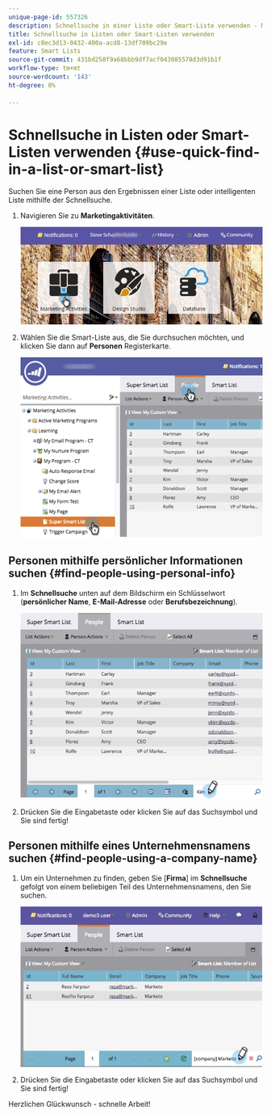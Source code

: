 ```yaml
---
unique-page-id: 557326
description: Schnellsuche in einer Liste oder Smart-Liste verwenden - Marketo-Dokumente - Produktdokumentation
title: Schnellsuche in Listen oder Smart-Listen verwenden
exl-id: c8ec3d13-0432-400a-acd8-13df709bc29e
feature: Smart Lists
source-git-commit: 431bd258f9a68bbb9df7acf043085578d3d91b1f
workflow-type: tm+mt
source-wordcount: '143'
ht-degree: 0%

---
```


# Schnellsuche in Listen oder Smart-Listen verwenden {#use-quick-find-in-a-list-or-smart-list}

Suchen Sie eine Person aus den Ergebnissen einer Liste oder intelligenten Liste mithilfe der Schnellsuche.

1. Navigieren Sie zu **Marketingaktivitäten**.

   ![](assets/login-marketing-activities.png)

1. Wählen Sie die Smart-Liste aus, die Sie durchsuchen möchten, und klicken Sie dann auf **Personen** Registerkarte.

   ![](assets/smartlistpeople.png)

## Personen mithilfe persönlicher Informationen suchen {#find-people-using-personal-info}

1. Im **Schnellsuche** unten auf dem Bildschirm ein Schlüsselwort (**persönlicher Name**, **E-Mail-Adresse** oder **Berufsbezeichnung**).

   ![](assets/searchpeople.png)

1. Drücken Sie die Eingabetaste oder klicken Sie auf das Suchsymbol und Sie sind fertig!

## Personen mithilfe eines Unternehmensnamens suchen {#find-people-using-a-company-name}

1. Um ein Unternehmen zu finden, geben Sie [**Firma**] im **Schnellsuche** gefolgt von einem beliebigen Teil des Unternehmensnamens, den Sie suchen.

   ![](assets/supersmartlistsearch.jpg)

1. Drücken Sie die Eingabetaste oder klicken Sie auf das Suchsymbol und Sie sind fertig!

Herzlichen Glückwunsch - schnelle Arbeit!
